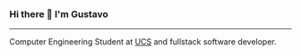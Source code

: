 ### Hi there 👋 I'm Gustavo

---

Computer Engineering Student at [UCS](https://ucs.br) and fullstack software developer.
